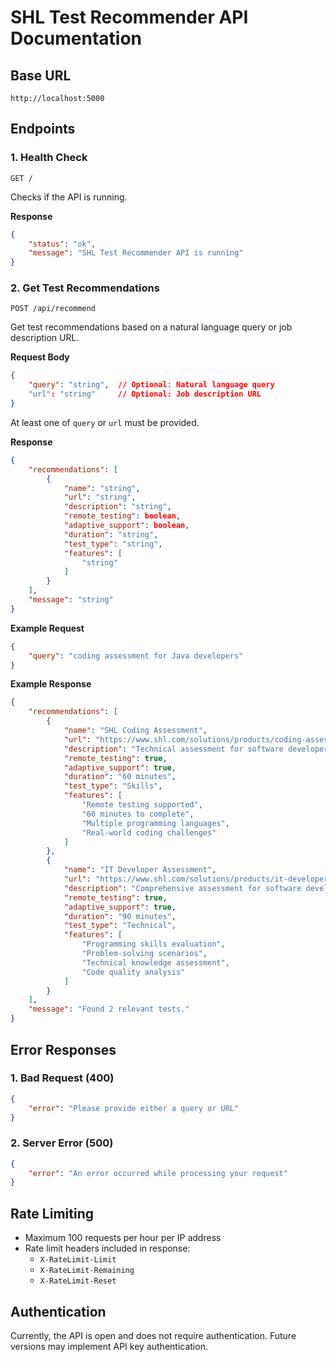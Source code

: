 # SHL Test Recommender API Documentation

## Base URL
```
http://localhost:5000
```

## Endpoints

### 1. Health Check
```http
GET /
```
Checks if the API is running.

**Response**
```json
{
    "status": "ok",
    "message": "SHL Test Recommender API is running"
}
```

### 2. Get Test Recommendations
```http
POST /api/recommend
```

Get test recommendations based on a natural language query or job description URL.

**Request Body**
```json
{
    "query": "string",  // Optional: Natural language query
    "url": "string"     // Optional: Job description URL
}
```

At least one of `query` or `url` must be provided.

**Response**
```json
{
    "recommendations": [
        {
            "name": "string",
            "url": "string",
            "description": "string",
            "remote_testing": boolean,
            "adaptive_support": boolean,
            "duration": "string",
            "test_type": "string",
            "features": [
                "string"
            ]
        }
    ],
    "message": "string"
}
```

**Example Request**
```json
{
    "query": "coding assessment for Java developers"
}
```

**Example Response**
```json
{
    "recommendations": [
        {
            "name": "SHL Coding Assessment",
            "url": "https://www.shl.com/solutions/products/coding-assessment/",
            "description": "Technical assessment for software developers testing coding skills and problem-solving",
            "remote_testing": true,
            "adaptive_support": true,
            "duration": "60 minutes",
            "test_type": "Skills",
            "features": [
                "Remote testing supported",
                "60 minutes to complete",
                "Multiple programming languages",
                "Real-world coding challenges"
            ]
        },
        {
            "name": "IT Developer Assessment",
            "url": "https://www.shl.com/solutions/products/it-developer-assessment/",
            "description": "Comprehensive assessment for software development roles",
            "remote_testing": true,
            "adaptive_support": true,
            "duration": "90 minutes",
            "test_type": "Technical",
            "features": [
                "Programming skills evaluation",
                "Problem-solving scenarios",
                "Technical knowledge assessment",
                "Code quality analysis"
            ]
        }
    ],
    "message": "Found 2 relevant tests."
}
```

## Error Responses

### 1. Bad Request (400)
```json
{
    "error": "Please provide either a query or URL"
}
```

### 2. Server Error (500)
```json
{
    "error": "An error occurred while processing your request"
}
```

## Rate Limiting

- Maximum 100 requests per hour per IP address
- Rate limit headers included in response:
  - `X-RateLimit-Limit`
  - `X-RateLimit-Remaining`
  - `X-RateLimit-Reset`

## Authentication

Currently, the API is open and does not require authentication. Future versions may implement API key authentication. 